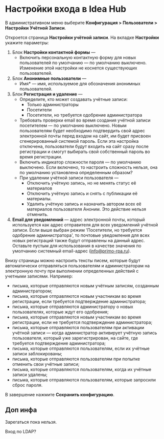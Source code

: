 # Настройки входа в Idea Hub

В административном меню выберите **Конфигурация > Пользователи > Настройки Учётной Записи**.

Откроется страница **Настройки учётной записи**. На вкладке **Настройки** укажите параметры:
1. Блок **Настройки контактной формы** —
   * Включить персональную контактную форму для новых пользователей по умолчанию — по умолчанию выключено. Изменение этой настройки не коснется существующих пользователей.
1. Блок **Анонимные пользователи** —
   * Имя\* — имя, используемое для обозначения анонимных пользователей.
1. Блок **Регистрация и удаление** —
   * Определите, кто может создавать учётные записи:
     * Только администраторы
     * Посетители
     * Посетители, но требуется одобрение администратора
   * Требовать проверки email во время создания учётной записи посетителем — по умолчанию выключено. Новым пользователям будет необходимо подтвердить свой адрес электронной почты перед входом на сайт, им будет присвоен сгенерированный системой пароль. Если эта настройка отключена, пользователи будут входить на сайт сразу после регистрации и смогут выбирать свой собственный пароль во время регистрации.
   * Включить индикатор сложности пароля — по умолчанию выключено. Если включено, то настроить сложность нельзя, она по умолчанию установлена определенным образом?
   * При удалении учётной записи пользователя —
     * Отключить учётную запись, но не менять статус её материалов
     * Отключить учётную запись и снять с публикации её материалы.
     * Удалить учётную запись и назначить автором всех её материалов пользователя Аноним. Это действие нельзя отменить.
1. **Email для уведомлений** — адрес электронной почты, который используется как адрес отправителя для всех уведомлений учётной записи. Если выше выбран режим 'Посетители, но требуется одобрение администратора', то почтовые уведомления для всех новых регистраций также будут отправлены на данный адрес. Оставьте пустым для использования в качестве значения по умолчанию системный email-адрес (info@primo-rpa.ru).

Внизу страницы можно настроить тексты писем, которые будут автоматически отправляться пользователям и администраторам на электронную почту при выполнении определенных действий с учетными записями. Например:
* письма, которые отправляются новым учётным записям, созданным администратором;
* письма, которые отправляются новым участникам во время регистрации, если требуется подтверждение администратора;
* письма, которые отправляются администратору о новых пользователях, которые ждут его одобрения;
* письма, которые отправляются новым участникам во время регистрации, если не требуется подтверждение администратора;
* письма, которые отправляются пользователям при активации учётной записи — когда администратор активирует учётную запись пользователя, который уже зарегистрирован, на сайте, где требуется подтверждение администратора;
* письма, которые отправляются пользователям, если их учётные записи заблокированы;
* письма, которые отправляются пользователям при попытке отменить свои учётные записи;
* письма, которые отправляются пользователям, когда их учётные записи удалены;
* письма, которые отправляются пользователям, которые запросили сброс пароля. 

В завершение нажмите **Сохранить конфигурацию**.

## Доп инфа

Зарегаться пока нельзя. 

Вход по LDAP?


